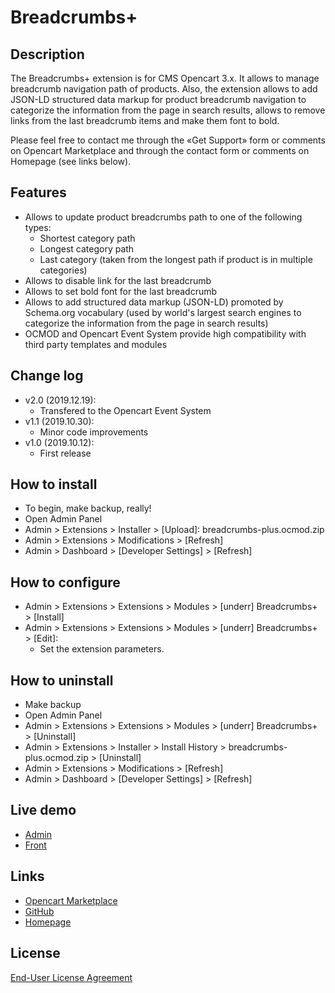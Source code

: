 # Breadcrumbs+

## Description
The Breadcrumbs+ extension is for CMS Opencart 3.x. It allows to manage breadcrumb navigation path of products. Also, the extension allows to add JSON-LD structured data markup for product breadcrumb navigation to categorize the information from the page in search results, allows to remove links from the last breadcrumb items and make them font to bold.

Please feel free to contact me through the «Get Support» form or comments on Opencart Marketplace and through the contact form or comments on Homepage (see links below).

## Features
* Allows to update product breadcrumbs path to one of the following types:
    * Shortest category path
    * Longest category path
    * Last category (taken from the longest path if product is in multiple categories)
* Allows to disable link for the last breadcrumb
* Allows to set bold font for the last breadcrumb
* Allows to add structured data markup (JSON-LD) promoted by Schema.org vocabulary (used by world's largest search engines to categorize the information from the page in search results)
* OCMOD and Opencart Event System provide high compatibility with third party templates and modules

## Change log
* v2.0 (2019.12.19):
    * Transfered to the Opencart Event System
* v1.1 (2019.10.30):
    * Minor code improvements
* v1.0 (2019.10.12):
    * First release

## How to install
* To begin, make backup, really!
* Open Admin Panel
* Admin > Extensions > Installer > [Upload]: breadcrumbs-plus.ocmod.zip
* Admin > Extensions > Modifications > [Refresh]
* Admin > Dashboard > [Developer Settings] > [Refresh]

## How to configure
* Admin > Extensions > Extensions > Modules > [underr] Breadcrumbs+ > [Install]
* Admin > Extensions > Extensions > Modules > [underr] Breadcrumbs+ > [Edit]:
  * Set the extension parameters.

## How to uninstall
* Make backup
* Open Admin Panel
* Admin > Extensions > Extensions > Modules > [underr] Breadcrumbs+ > [Uninstall]
* Admin > Extensions > Installer > Install History > breadcrumbs-plus.ocmod.zip > [Uninstall]
* Admin > Extensions > Modifications > [Refresh]
* Admin > Dashboard > [Developer Settings] > [Refresh]

## Live demo
* [Admin](http://ocmod.freevar.com/oc3020/b/admin/index.php?route=extension/module/breadcrumbs)
* [Front](http://ocmod.freevar.com/oc3020/b)

## Links
* [Opencart Marketplace](https://www.opencart.com/index.php?route=marketplace/extension/info&extension_id=35022)
* [GitHub](https://github.com/underr-ua/ocmod3-breadcrumbs-plus)
* [Homepage](https://underr.space/en/notes/projects/project-008.html)

## License
[End-User License Agreement](https://raw.githubusercontent.com/underr-ua/ocmod3-breadcrumbs-plus/master/EULA.txt)
